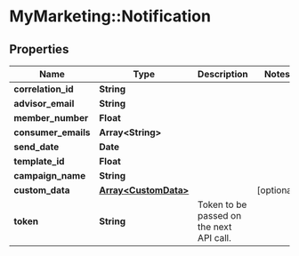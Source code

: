 # MyMarketing::Notification

## Properties
Name | Type | Description | Notes
------------ | ------------- | ------------- | -------------
**correlation_id** | **String** |  | 
**advisor_email** | **String** |  | 
**member_number** | **Float** |  | 
**consumer_emails** | **Array&lt;String&gt;** |  | 
**send_date** | **Date** |  | 
**template_id** | **Float** |  | 
**campaign_name** | **String** |  | 
**custom_data** | [**Array&lt;CustomData&gt;**](CustomData.md) |  | [optional] 
**token** | **String** | Token to be passed on the next API call. | 


